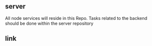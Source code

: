 ## server
All node services will reside in this Repo. Tasks related to the backend should be done within the server repository

## link
